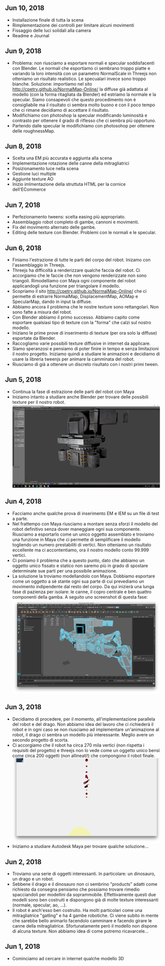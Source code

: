 ## Jun 10, 2018
- Installazione finale di tutta la scena
- Rimplementazione dei controlli per limitare alcuni movimenti
- Fissaggio delle luci solidali alla camera
- Readme e Journal

## Jun 9, 2018
- Problema: non riusciamo a esportare normali e specular soddisfacenti con Blender.  Le normali che esportiamo ci sembrano troppo piatte e variando la loro intensità con un parametro NormalScale in Threejs non otteniamo un risultato realistico. Le specualari invece sono troppo bianche. Soluzione: importiamo nel sito http://cpetry.github.io/NormalMap-Online/ la diffuse già adattata al modello (con la forma ritagliata  da Blender) ed estriamo la normale e la specular. Siamo consapevoli che questo procedimento non è consigliabile ma il risultato ci sembra molto buono e con il poco tempo che ci rimane decidiamo di accettare il risultato.
- Modifichiamo con photoshop la specular modificando luminosità e contrasto per ottenere il grado di riflesso che ci sembra più opportuno.
- Partendo dalle specular le modifichiamo con photosohop per ottenere delle roughnessMap.

## Jun 8, 2018
- Scelta una EM più accurata e aggiunta alla scena
- Implementazione rotazione delle canne della mitragliatrici
- Posizionamento luce nella scena
- Gestione luci multiple
- Aggiunte texture AO
- Inizio imlmentazione della struttuta HTML per la cornice dell'ECommerce

## Jun 7, 2018
- Perfezionamento tweens: scelta easing più appropriato.
- Assemblaggio robot completo di gambe, cannoni e movimenti.
- Fix del movimento alternato delle gambe.
- Editing delle texture con Blender. Problemi con le normali e le specular.

## Jun 6, 2018
- Finiamo l'estrazione di tutte le parti del corpo del robot. Inizamo con l'assemblaggio in Threejs.
- Threejs ha difficoltà a renderizzare qualche faccia del robot. Ci accorgiamo che le faccie che non vengono renderizzate non sono triangoli. Rimodelliamo con Maya ogni componente del robot applicandogli una funzione per triangolare il modello.
- Scopriamo il sito http://cpetry.github.io/NormalMap-Online/ che ci permette di estrarre NormalMap, DisplacementMap, AOMap e SpecularMap, dando in input la diffuse. 
- Abbiamo ancora il problema che le nostre texture sono rettangolari. Non sono fatte a misura del robot.
- Con Blender abbiamo il primo successo. Abbiamo capito come esportare qualsiasi tipo di texture con la "forma" che calzi sul nostro modello.
- Iniziano le prime prove di inserimento di texture (per ora solo la diffuse) esportate da Blender.
- Raccogliamo varie possibili texture diffusive in internet da applicare.
- Siamo speranzosi e pensiamo di poter finire in tempo e senza limitazioni il nostro progetto. Iniziamo quindi a studiare le animazioni e decidiamo di usare la libreria tweenjs per animare la camminata del robot.
- Riusciamo di già a ottenere un discreto risultato con i nostri primi tween.

## Jun 5, 2018
- Continua la fase di estrazione delle parti del robot con Maya
- Iniziamo intanto a studiare anche Blender per trovare delle possibili texture per il nostro robot.
![Blender](images/blender.png)

## Jun 4, 2018
- Facciamo anche qualche prova di inserimento EM e IEM su un file di test a parte.
- Nel frattempo con Maya riusciamo a montare senza sforzi il modello del robot definitivo senza dover maneggiare ogni sua componente. Riusciamo a esportarlo come un unico oggetto assemblato e troviamo una funzione in Maya che ci permette di semplificare il modello togliendo un numero prestabiliti di vertici. Non otteniamo un risultato eccellente ma ci accontentiamo, ora il nostro modello conto 99.999 vertici. 
- Ci poniamo il problema che a questo punto, dato che abbiamo un oggetto unico fissato e statico non saremo più in grado di spostare determinate sue parti per una possibile animazione.
- La soluzione la troviamo modellandolo con Maya. Dobbiamo esportare come un oggetto a sè stante ogni sua parte di cui prevediamo un movimento indipendente dal resto del corpo. Da qui inizierà una lunga fase di pazienza per isolare: le canne, il copro centrale e ben quattro componenti della gamba. A seguito uno screenshot di questa fase:
![Maya](images/maya.png)

## Jun 3, 2018
- Decidiamo di procedere, per il momento, all'implementazione parallela del robot e del drago. Non abbiamo idea del lavoro che ci richiederà il robot e in ogni caso se non riusciamo ad implementare un'animazione al robot, il drago ci sembra un modello più interessante. Meglio avere un secondo progetto di scorta.
- Ci accorgiamo che il robot ha circa 270 mila vertici (non rispetta i requisiti del progetto) e threejs non lo vede come un oggetto unico bensì come circa 200 oggetti (non allineati!) che compongono il robot finale.
![Pieces](images/pieces.png)
- Iniziamo a studiare Autodesk Maya per trovare qualche soluzione...

## Jun 2, 2018
- Troviamo una serie di oggetti interessanti. In particolare: un dinosauro, un drago e un robot.
- Sebbene il drago e il dinosauro non ci sembrino "products" adatti come richiesto da consegna pensiamo che possiamo trovare rimedio spacciandoli per modellini da soprammobile. Effettivamente questi due modelli sono ben costruiti e dispongono già di molte texture interessanti (normale, specular, ao, ...).
- Il robot è anch'esso ben costruito. Ha molti particolari come una mitragliatrice "gatling" e ha 4 gambe robotiche. Ci viene subito in mente che sarebbe bello animarlo facendolo camminare e facendo girare le canne della mitragliatrice. Sfortunatamente però il modello non dispone di alcuna texture. Non abbiamo idea di come potremo ricavarcele...

## Jun 1, 2018
- Cominciamo ad cercare in internet qualche modello 3D